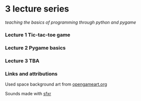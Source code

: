 # 3 lecture series 
_teaching the basics of programming through python and pygame_


### Lecture 1  Tic-tac-toe game

### Lecture 2  Pygame basics

### Lecture 3  TBA



### Links and attributions
Used space background art from [opengameart.org](https://opengameart.org/content/space-backgrounds-0)

Sounds made with [sfxr](https://sfxr.me)
